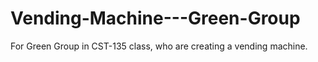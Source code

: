 # Vending-Machine---Green-Group
For Green Group in CST-135 class, who are creating a vending machine.
